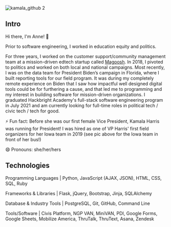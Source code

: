 ![kamala_github 2](https://user-images.githubusercontent.com/69096063/124637161-3a287280-de3e-11eb-91b4-e9f69568c3e0.jpeg)


## Intro 

Hi there, I'm Anne! 👋  

Prior to software engineering, I worked in education equity and politics. 

For three years, I worked on the customer support/community management team at a mission-driven edtech startup called [Magoosh](https://magoosh.com.). In 2018, I pivoted to politics and worked on both local and national campaigns. Most recently, I was on the data team for President Biden’s campaign in Florida, where I built reporting tools for our field program. It was during my completely remote experience on Biden that I saw how impactful well designed digital tools could be for furthering a cause, and that led me to programming and my interest in building software for mission-driven organizations. I graduated Hackbright Academy's full-stack software engineering program in July 2021 and am currently looking for full-time roles in political tech / civic tech / tech for good.

⚡  Fun fact: Before she was our first female Vice President, Kamala Harris was running for President! I was hired as one of VP Harris' first field organizers for her Iowa team in 2019 (see pic above for the Iowa team in front of her bus!)

😄  Pronouns: she/her/hers


## Technologies

Programming Languages | Python, JavaScript (AJAX, JSON), HTML, CSS, SQL, Ruby

Frameworks & Libraries | Flask, jQuery, Bootstrap, Jinja, SQLAlchemy

Database & Industry Tools | PostgreSQL, Git, GitHub, Command Line

Tools/Software | Civis Platform, NGP VAN, MiniVAN, PDI, Google Forms, Google Sheets, Mobilize America, ThruTalk, ThruText, Asana, Zendesk




